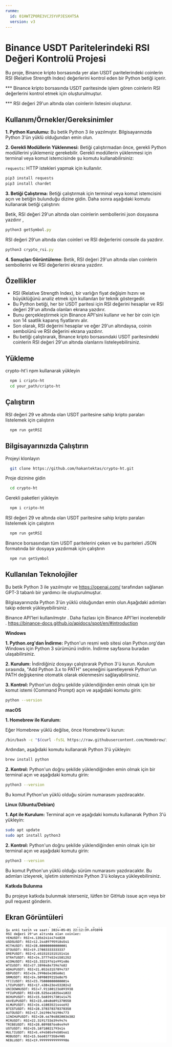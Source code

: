 ```yaml
---
runme:
  id: 01HWTZP0RE3VCJ5YVPJESXHT5A
  version: v3
---
```


# Binance USDT Paritelerindeki RSI Değeri Kontrolü Projesi

Bu proje, Binance kripto borsasında yer alan USDT paritelerindeki coinlerin RSI (Relative Strength Index) değerlerini kontrol eden bir Python betiği içerir.

*** Binance kripto borsasında USDT paritesinde işlem gören coinlerin RSI değerlerini kontrol etmek için oluşturulmuştur.

*** RSI değeri 29'un altında olan coinlerin listesini oluşturur.

## Kullanım/Örnekler/Gereksinimler

**1. Python Kurulumu:** Bu betik Python 3 ile yazılmıştır. Bilgisayarınızda Python 3'ün yüklü olduğundan emin olun.

**2. Gerekli Modüllerin Yüklenmesi:** Betiği çalıştırmadan önce, gerekli Python modüllerini yüklemeniz gerekebilir. Gerekli modüllerin yüklenmesi için terminal veya komut istemcisinde şu komutu kullanabilirsiniz:

`requests`: HTTP istekleri yapmak için kullanılır.

```javascript {"id":"01HWTY2MR14D7N697GC6H2YYSP"}
pip3 install requests
pip3 install chardet
```

**3. Betiği Çalıştırma:** Betiği çalıştırmak için terminal veya komut istemcisini açın ve betiğin bulunduğu dizine gidin. Daha sonra aşağıdaki komutu kullanarak betiği çalıştırın:

Betik, RSI değeri 29'un altında olan coinlerin sembollerini json dosyasına yazdırır ,

```javascript {"id":"01HWTY2MR21TNQYS4367NZB1MZ"}
python3 getSymbol.py
```

RSI değeri 29'un altında olan coinleri ve RSI değerlerini console da yazdırır.

```javascript {"id":"01HWTY2MR21TNQYS436BBER63E"}
python3 crypto_rsi.py
```

**4. Sonuçları Görüntüleme:** Betik, RSI değeri 29'un altında olan coinlerin sembollerini ve RSI değerlerini ekrana yazdırır.

## Özellikler

- RSI (Relative Strength Index), bir varlığın fiyat değişim hızını ve büyüklüğünü analiz etmek için kullanılan bir teknik göstergedir.
- Bu Python betiği, her bir USDT paritesi için RSI değerini hesaplar ve RSI değeri 29'un altında olanları ekrana yazdırır.
- Bunu gerçekleştirmek için Binance API'sini kullanır ve her bir coin için son 14 saatlik kapanış fiyatlarını alır.
- Son olarak, RSI değerini hesaplar ve eğer 29'un altındaysa, coinin sembolünü ve RSI değerini ekrana yazdırır.
- Bu betiği çalıştırarak, Binance kripto borsasındaki USDT paritesindeki coinlerin RSI değeri 29'un altında olanlarını listeleyebilirsiniz.

## Yükleme

crypto-ht'i npm kullanarak yükleyin

```bash {"id":"01HWTY2MR21TNQYS436F7995CG"}
  npm i cripto-ht
  cd your_path/cripto-ht
```

## Çalıştırın

RSI değeri 29 ve altında olan USDT paritesine sahip kripto paraları listelemek için çalıştırın

```bash {"id":"01HWTY2MR21TNQYS436GDX5CDR"}
  npm run getRSI
```

## Bilgisayarınızda Çalıştırın

Projeyi klonlayın

```bash {"id":"01HWTY2MR21TNQYS436JHZMKWG"}
  git clone https://github.com/hakantektas/crypto-ht.git
```

Proje dizinine gidin

```bash {"id":"01HWTY2MR21TNQYS436K5X2CEA"}
  cd crypto-ht
```

Gerekli paketleri yükleyin

```bash {"id":"01HWTY2MR21TNQYS436NZV41TM"}
  npm i cripto-ht
```

RSI değeri 29 ve altında olan USDT paritesine sahip kripto paraları listelemek için çalıştırın

```bash {"id":"01HWTY2MR21TNQYS436RK8VA5D"}
  npm run getRSI
```

Binance borsasından tüm USDT paritelerini çeken ve bu pariteleri JSON formatında bir dosyaya yazdırmak için çalıştırın

```bash {"id":"01HWTY2MR21TNQYS436TH57CVF"}
  npm run getSymbol
```

## Kullanılan Teknolojiler

Bu betik Python 3 ile yazılmıştır ve  https://openai.com/ tarafından sağlanan GPT-3 tabanlı bir yardımcı ile oluşturulmuştur.

Bilgisayarınızda Python 3'ün yüklü olduğundan emin olun.Aşağıdaki adımları takip ederek yükleyebilirsiniz .

Binance API'leri kullanılmıştır . Daha fazlası için Binance API'leri incelenebilir . https://binance-docs.github.io/apidocs/spot/en/#introduction

**Windows**

**1. Python.org'dan İndirme:**
Python'un resmi web sitesi olan Python.org'dan Windows için Python 3 sürümünü indirin. İndirme sayfasına buradan ulaşabilirsiniz.

**2. Kurulum:**
İndirdiğiniz dosyayı çalıştırarak Python 3'ü kurun. Kurulum sırasında, "Add Python 3.x to PATH" seçeneğini işaretleyerek Python'un PATH değişkenine otomatik olarak eklenmesini sağlayabilirsiniz.

**3. Kontrol:**
Python'un doğru şekilde yüklendiğinden emin olmak için bir komut istemi (Command Prompt) açın ve aşağıdaki komutu girin:

```sh {"id":"01HWTY2MR21TNQYS436XB43MQ2"}
python --version
```

**macOS**

**1. Homebrew ile Kurulum:**

Eğer Homebrew yüklü değilse, önce Homebrew'ü kurun:

```sh {"id":"01HWTY2MR21TNQYS436Z1C1JRV"}
/bin/bash -c "$(curl -fsSL https://raw.githubusercontent.com/Homebrew/install/HEAD/install.sh)"
```

Ardından, aşağıdaki komutu kullanarak Python 3'ü yükleyin:

```sh {"id":"01HWTY2MR21TNQYS43702VRD9D"}
brew install python
```

**2. Kontrol:**
Python'un doğru şekilde yüklendiğinden emin olmak için bir terminal açın ve aşağıdaki komutu girin:

```sh {"id":"01HWTY2MR21TNQYS43715B9DCT"}
python3 --version
```

Bu komut Python'un yüklü olduğu sürüm numarasını yazdıracaktır.

**Linux (Ubuntu/Debian)**

**1. Apt ile Kurulum:**
Terminal açın ve aşağıdaki komutu kullanarak Python 3'ü yükleyin:

```sh {"id":"01HWTY2MR3HTAG84CC1KACCH4M"}
sudo apt update
sudo apt install python3
```

**2. Kontrol:**
Python'un doğru şekilde yüklendiğinden emin olmak için bir terminal açın ve aşağıdaki komutu girin:

```sh {"id":"01HWTY2MR3HTAG84CC1PHPXGBQ"}
python3 --version
```

Bu komut Python'un yüklü olduğu sürüm numarasını yazdıracaktır.
Bu adımları izleyerek, işletim sisteminize Python 3'ü kolayca yükleyebilirsiniz.

**Katkıda Bulunma**

Bu projeye katkıda bulunmak isterseniz, lütfen bir GitHub issue açın veya bir pull request gönderin.

## Ekran Görüntüleri

![Uygulama Ekran Görüntüsü](././consoleApp.png)
